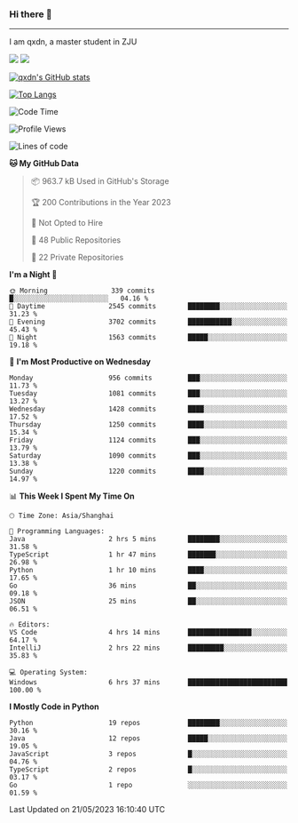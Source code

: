 ### Hi there 👋
---

I am qxdn, a master student in ZJU

[![](https://img.shields.io/badge/blog-qxdn-brightgreen?style=for-the-badge&logo=hexo)](https://qianxu.run) [![](https://img.shields.io/badge/bilibili-qxdn-ff69b4?style=for-the-badge&logo=Bilibili)](https://space.bilibili.com/11674667)


[![qxdn's GitHub stats](https://github-readme-stats.vercel.app/api?username=qxdn&count_private=true&show_icons=true)](https://github.com/qxdn)

[![Top Langs](https://github-readme-stats.vercel.app/api/top-langs/?username=qxdn&layout=compact)](https://github.com/qxdn)

<!--START_SECTION:waka-->
![Code Time](http://img.shields.io/badge/Code%20Time-1%2C050%20hrs%2056%20mins-blue)

![Profile Views](http://img.shields.io/badge/Profile%20Views-10-blue)

![Lines of code](https://img.shields.io/badge/From%20Hello%20World%20I%27ve%20Written-10.6%20million%20lines%20of%20code-blue)

**🐱 My GitHub Data** 

> 📦 963.7 kB Used in GitHub's Storage 
 > 
> 🏆 200 Contributions in the Year 2023
 > 
> 🚫 Not Opted to Hire
 > 
> 📜 48 Public Repositories 
 > 
> 🔑 22 Private Repositories 
 > 
**I'm a Night 🦉** 

```text
🌞 Morning                339 commits         █░░░░░░░░░░░░░░░░░░░░░░░░   04.16 % 
🌆 Daytime                2545 commits        ████████░░░░░░░░░░░░░░░░░   31.23 % 
🌃 Evening                3702 commits        ███████████░░░░░░░░░░░░░░   45.43 % 
🌙 Night                  1563 commits        █████░░░░░░░░░░░░░░░░░░░░   19.18 % 
```
📅 **I'm Most Productive on Wednesday** 

```text
Monday                   956 commits         ███░░░░░░░░░░░░░░░░░░░░░░   11.73 % 
Tuesday                  1081 commits        ███░░░░░░░░░░░░░░░░░░░░░░   13.27 % 
Wednesday                1428 commits        ████░░░░░░░░░░░░░░░░░░░░░   17.52 % 
Thursday                 1250 commits        ████░░░░░░░░░░░░░░░░░░░░░   15.34 % 
Friday                   1124 commits        ███░░░░░░░░░░░░░░░░░░░░░░   13.79 % 
Saturday                 1090 commits        ███░░░░░░░░░░░░░░░░░░░░░░   13.38 % 
Sunday                   1220 commits        ████░░░░░░░░░░░░░░░░░░░░░   14.97 % 
```


📊 **This Week I Spent My Time On** 

```text
🕑︎ Time Zone: Asia/Shanghai

💬 Programming Languages: 
Java                     2 hrs 5 mins        ████████░░░░░░░░░░░░░░░░░   31.58 % 
TypeScript               1 hr 47 mins        ███████░░░░░░░░░░░░░░░░░░   26.98 % 
Python                   1 hr 10 mins        ████░░░░░░░░░░░░░░░░░░░░░   17.65 % 
Go                       36 mins             ██░░░░░░░░░░░░░░░░░░░░░░░   09.18 % 
JSON                     25 mins             ██░░░░░░░░░░░░░░░░░░░░░░░   06.51 % 

🔥 Editors: 
VS Code                  4 hrs 14 mins       ████████████████░░░░░░░░░   64.17 % 
IntelliJ                 2 hrs 22 mins       █████████░░░░░░░░░░░░░░░░   35.83 % 

💻 Operating System: 
Windows                  6 hrs 37 mins       █████████████████████████   100.00 % 
```

**I Mostly Code in Python** 

```text
Python                   19 repos            ████████░░░░░░░░░░░░░░░░░   30.16 % 
Java                     12 repos            █████░░░░░░░░░░░░░░░░░░░░   19.05 % 
JavaScript               3 repos             █░░░░░░░░░░░░░░░░░░░░░░░░   04.76 % 
TypeScript               2 repos             █░░░░░░░░░░░░░░░░░░░░░░░░   03.17 % 
Go                       1 repo              ░░░░░░░░░░░░░░░░░░░░░░░░░   01.59 % 
```




 Last Updated on 21/05/2023 16:10:40 UTC
<!--END_SECTION:waka-->

<!--
**qxdn/qxdn** is a ✨ _special_ ✨ repository because its `README.md` (this file) appears on your GitHub profile.

Here are some ideas to get you started:

- 🔭 I’m currently working on ...
- 🌱 I’m currently learning ...
- 👯 I’m looking to collaborate on ...
- 🤔 I’m looking for help with ...
- 💬 Ask me about ...
- 📫 How to reach me: ...
- 😄 Pronouns: ...
- ⚡ Fun fact: ...
-->
